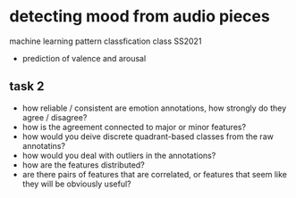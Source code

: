 # detecting mood from audio pieces

machine learning pattern classfication class SS2021

- prediction of valence and arousal



## task 2
- how reliable / consistent are emotion annotations, how strongly do they agree / disagree? 
- how is the agreement connected to major or minor features?
- how would you deive discrete quadrant-based classes from the raw annotatins?
- how would you deal with outliers in the annotations?
- how are the features distributed? 
- are there pairs of features that are correlated, or features that seem like they will be obviously useful?

